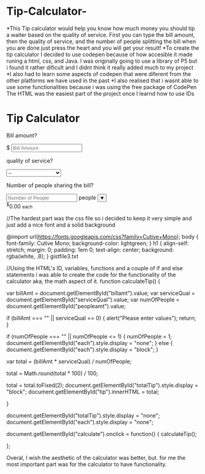 # Tip-Calculator-
*This Tip calculator would help you know how much money you should tip a waiter based on the quality of service. First you can type the bill amount, then the quality of service, and the number of people splitting the bill when you are done just press the heart and you will get your result!
*To create the tip calculator I decided to use codepen because of how accesible it made runing a html, css, and Java. 
I was originally going to use a library of P5 but i found it rather dificult and I didnt think it really added much to my project
*I also had to learn some aspects of codepen that were diferent from the other platforms we have used in the past
*I also realised that i wasnt able to use some functionalities because i was using the free package of CodePen
The HTML was the easiest part of the project once I learnd how to use IDs

 <div id="container">
  <h1>Tip Calculator</h1>
  <div id="calculator">
    <form>
      <p>Bill amount?
        <p>
          $ <input id="billamt" type="text" placeholder="Bill Amount">
          <p>quality of service?
            <p>
              <select id="serviceQual">
            <option disabled selected value="0">-- 
            <option value="0.3">30&#37; &#45; Exellent</option>
            <option value="0.2">20&#37; &#45; 
Ordinary </option>
            <option value="0.15">15&#37; &#45; It was Terrible</option>
        </select>
    </form>
    <p>Number  of people sharing the bill?</p>
    <input id="peopleamt" type="text" placeholder="Number of People"> people
    <button type="button" id="calculate">♥</button>
  </div>
  <div id="totalTip">
    <sup>$</sup><span id="tip">0.00</span>
    <small id="each">each</small>
  </div>
</div>
<script type="text/javascript" src="tipcalculator.js"></script>

//The hardest part was the css file so i decided to keep it very simple and just add a nice font and a solid background

@import url(https://fonts.googleapis.com/css?family=Cutive+Mono);
body {
  font-family: Cutive Mono;
background-color: lightgreen;
}
h1 {
    align-self: stretch;
    margin: 0;
    padding: 1em 0;
    text-align: center;
    background: rgba(white, .8);
}
 gistfile3.txt
 
 
 
 
//Using the HTML's ID, variables, functions and a couple of if and else statements i was able to create the code for the functionality of the calculator aka, the math aspect of it.
function calculateTip() {
  
  var billAmt = document.getElementById("billamt").value;
  var serviceQual = document.getElementById("serviceQual").value;
  var numOfPeople = document.getElementById("peopleamt").value;

  if (billAmt === "" || serviceQual == 0) {
    alert("Please enter values");
    return;
  }

  if (numOfPeople === "" || numOfPeople <= 1) {
    numOfPeople = 1;
    document.getElementById("each").style.display = "none";
  } else {
    document.getElementById("each").style.display = "block";
  }

  var total = (billAmt * serviceQual) / numOfPeople;

  total = Math.round(total * 100) / 100;
 
  total = total.toFixed(2);
  document.getElementById("totalTip").style.display = "block";
  document.getElementById("tip").innerHTML = total;

}

document.getElementById("totalTip").style.display = "none";
document.getElementById("each").style.display = "none";

document.getElementById("calculate").onclick = function() {
  calculateTip();

};


Overal, I wish the aesthetic of the calculator was better, but. for me the most important part was for the calculator to have functionality.
